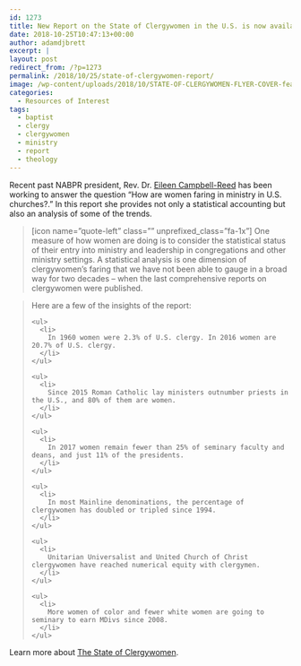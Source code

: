```yaml
---
id: 1273
title: New Report on the State of Clergywomen in the U.S. is now available 
date: 2018-10-25T10:47:13+00:00
author: adamdjbrett
excerpt: |
layout: post
redirect_from: /?p=1273
permalink: /2018/10/25/state-of-clergywomen-report/
image: /wp-content/uploads/2018/10/STATE-OF-CLERGYWOMEN-FLYER-COVER-featured-image-768x570.png
categories:
  - Resources of Interest
tags:
  - baptist
  - clergy
  - clergywomen
  - ministry
  - report
  - theology
---
```

<div>
  <p>
  </p>
</div>

<div>
  Recent past NABPR president, Rev. Dr. <a href="https://eileencampbellreed.org/">Eileen Campbell-Reed</a> has been working to answer the question &#8220;How are women faring in ministry in U.S. churches?.&#8221; In this report she provides not only a statistical accounting but also an analysis of some of the trends.
</div>

<div>
  <blockquote>
    <p>
      [icon name=&#8221;quote-left&#8221; class=&#8221;&#8221; unprefixed_class=&#8221;fa-1x&#8221;] One measure of how women are doing is to consider the statistical status of their entry into ministry and leadership in congregations and other ministry settings. A statistical analysis is one dimension of clergywomen’s faring that we have not been able to gauge in a broad way for two decades – when the last comprehensive reports on clergywomen were published.
    </p>
  </blockquote>
</div>

<div>
  <blockquote>
    <p>
      Here are a few of the insights of the report:
    </p>

    <ul>
      <li>
        In 1960 women were 2.3% of U.S. clergy. In 2016 women are 20.7% of U.S. clergy.
      </li>
    </ul>

    <ul>
      <li>
        Since 2015 Roman Catholic lay ministers outnumber priests in the U.S., and 80% of them are women.
      </li>
    </ul>

    <ul>
      <li>
        In 2017 women remain fewer than 25% of seminary faculty and deans, and just 11% of the presidents.
      </li>
    </ul>

    <ul>
      <li>
        In most Mainline denominations, the percentage of clergywomen has doubled or tripled since 1994.
      </li>
    </ul>

    <ul>
      <li>
        Unitarian Universalist and United Church of Christ clergywomen have reached numerical equity with clergymen.
      </li>
    </ul>

    <ul>
      <li>
        More women of color and fewer white women are going to seminary to earn MDivs since 2008.
      </li>
    </ul>
  </blockquote>
</div>

<div>
  Learn more about <a href="https://eileencampbellreed.org/blog/state-of-clergy/">The State of Clergywomen</a>.
</div>
